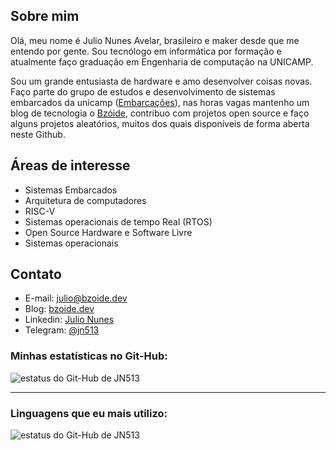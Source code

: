 ## Sobre mim

Olá, meu nome é Julio Nunes Avelar, brasileiro e maker desde que me entendo por gente. Sou tecnólogo em informática por formação e atualmente faço graduação em Engenharia de computação na UNICAMP. 

Sou um grande entusiasta de hardware e amo desenvolver coisas novas. Faço parte do grupo de estudos e desenvolvimento de sistemas embarcados da unicamp ([Embarcações](https://embarcacoes.unicamp.br )), nas horas vagas mantenho um blog de tecnologia o [Bzóide](https://bzoide.dev ), contribuo com projetos open source e faço alguns projetos aleatórios, muitos dos quais disponíveis de forma aberta neste Github.

## Áreas de interesse

- Sistemas Embarcados
- Arquitetura de computadores
- RISC-V
- Sistemas operacionais de tempo Real (RTOS)
- Open Source Hardware e Software Livre
- Sistemas operacionais

## Contato

- E-mail: [julio@bzoide.dev](mailto:julio@bzoide.dev)
- Blog: [bzoide.dev](https://bzoide.dev )
- Linkedin: [Julio Nunes](https://www.linkedin.com/in/julio-nunes-avelar-98ab8a199/)
- Telegram: [@jn513](https://t.me/jn513)

### Minhas estatísticas no Git-Hub:

<img aling="left" alt="estatus do Git-Hub de JN513" src="https://github-readme-stats.vercel.app/api?username=JN513&show_icons=true&hide_border=true&count_private=true"/>

---

### Linguagens que eu mais utilizo:

<img aling="left" alt="estatus do Git-Hub de JN513" src="https://github-readme-stats.vercel.app/api/top-langs/?username=JN513&&langs_count=12&count_private=true&layout=compact&hide=Jupyter%20Notebook"/>


